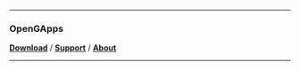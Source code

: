 ***
### OpenGApps
[**Download**](https://opengapps.org/#downloadsection) / [**Support**](https://opengapps.org/#supportsection) / [**About**](https://opengapps.org/#aboutsection)
***
